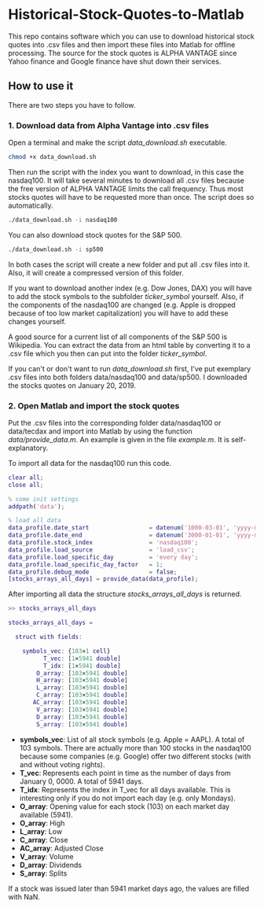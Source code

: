 # Historical-Stock-Quotes-to-Matlab

This repo contains software which you can use to download historical stock quotes into .csv files and then import these files into Matlab for offline processing. The source for the stock quotes is ALPHA VANTAGE since Yahoo finance and Google finance have shut down their services.

## How to use it

There are two steps you have to follow.

### 1. Download data from Alpha Vantage into .csv files

Open a terminal and make the script *data_download.sh* executable. 
```bash
chmod +x data_download.sh
```
Then run the script with the index you want to download, in this case the nasdaq100. It will take several minutes to download all .csv files because the free version of ALPHA VANTAGE limits the call frequency. Thus most stocks quotes will have to be requested more than once. The script does so automatically.
```bash
./data_download.sh -i nasdaq100
```
You can also download stock quotes for the S&P 500.
```bash
./data_download.sh -i sp500
```
In both cases the script will create a new folder and put all .csv files into it. Also, it will create a compressed version of this folder.

If you want to download another index (e.g. Dow Jones, DAX) you will have to add the stock symbols to the subfolder *ticker_symbol* yourself. Also, if the components of the nasdaq100 are changed (e.g. Apple is dropped because of too low market capitalization) you will have to add these changes yourself.

A good source for a current list of all components of the S&P 500 is Wikipedia. You can extract the data from an html table by converting it to a .csv file which you then can put into the folder *ticker_symbol*.

If you can't or don't want to run *data_download.sh* first, I've put exemplary .csv files into both folders data/nasdaq100 and data/sp500. I downloaded the stocks quotes on January 20, 2019.

### 2. Open Matlab and import the stock quotes

Put the .csv files into the corresponding folder data/nasdaq100 or data/tecdax and import into Matlab by using the function *data/provide_data.m*. An example is given in the file *example.m*. It is self-explanatory.

To import all data for the nasdaq100 run this code.
```matlab
clear all;
close all;

% some init settings
addpath('data');

% load all data
data_profile.date_start                 = datenum('1000-03-01', 'yyyy-mm-dd');
data_profile.date_end                   = datenum('3000-01-01', 'yyyy-mm-dd');
data_profile.stock_index                = 'nasdaq100';
data_profile.load_source                = 'load_csv';
data_profile.load_specific_day          = 'every day';
data_profile.load_specific_day_factor   = 1;
data_profile.debug_mode                 = false;
[stocks_arrays_all_days] = provide_data(data_profile);
```
After importing all data the structure *stocks_arrays_all_days* is returned.
```matlab
>> stocks_arrays_all_days

stocks_arrays_all_days = 

  struct with fields:

    symbols_vec: {103×1 cell}
          T_vec: [1×5941 double]
          T_idx: [1×5941 double]
        O_array: [103×5941 double]
        H_array: [103×5941 double]
        L_array: [103×5941 double]
        C_array: [103×5941 double]
       AC_array: [103×5941 double]
        V_array: [103×5941 double]
        D_array: [103×5941 double]
        S_array: [103×5941 double]
```
- **symbols_vec**: List of all stock symbols (e.g. Apple = AAPL). A total of 103 symbols. There are actually more than 100 stocks in the nasdaq100 because some companies (e.g. Google) offer two different stocks (with and without voting rights).
- **T_vec**: Represents each point in time as the number of days from January 0, 0000. A total of 5941 days.
- **T_idx**: Represents the index in T_vec for all days available. This is interesting only if you do not import each day (e.g. only Mondays).
- **O_array**: Opening value for each stock (103) on each market day available (5941).
- **O_array**: High
- **L_array**: Low
- **C_array**: Close
- **AC_array**: Adjusted Close
- **V_array**: Volume
- **D_array**: Dividends
- **S_array**: Splits

If a stock was issued later than 5941 market days ago, the values are filled with NaN.
